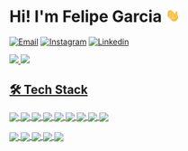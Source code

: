 <h1> Hi! I'm Felipe Garcia <img src="https://github.com/LeonardoYz/LeonardoYz/blob/main/assets/Hi.gif" width="25"> </h1>


[![Email](https://img.shields.io/badge/Gmail-D14836?style=for-the-badge&logo=gmail&logoColor=white)](https://mail.google.com/mail/?view=cm&fs=1&to=felipegarcia1402@gmail.com&su=TITULO)
[![Instagram](https://img.shields.io/badge/Instagram-E4405F?style=for-the-badge&logo=instagram&logoColor=white
)](https://www.instagram.com/felipe_garcia0x0/)
[![Linkedin](https://img.shields.io/badge/LinkedIn-0077B5?style=for-the-badge&logo=linkedin&logoColor=white
)](https://www.linkedin.com/in/fgarcia0x0)

<div>
  <a href="https://github.com/fgarcia0x0">
   <img height="180em" src="https://github-readme-stats.vercel.app/api?username=fgarcia0x0&show_icons=true&theme=dracula&include_all_commits=true&count_private=true"/>
   <img height="180em" src="https://github-readme-stats.vercel.app/api/top-langs/?username=fgarcia0x0&langs_count=7&theme=dracula"/>
</div>
  
## 🛠️ Tech Stack
<div style="display: inline_block">
  <img align="center" src="https://img.shields.io/badge/C-00599C?style=for-the-badge&logo=c&logoColor=white" />
  <img align="center" src="https://img.shields.io/badge/C%2B%2B-00599C?style=for-the-badge&logo=c%2B%2B&logoColor=white" />
  <img align="center" src="https://img.shields.io/badge/Linux-FCC624?style=for-the-badge&logo=linux&logoColor=black" />
  <img align="center" src="https://img.shields.io/badge/GIT-E44C30?style=for-the-badge&logo=git&logoColor=white" />
  <img align="center" src="https://img.shields.io/badge/Shell_Script-121011?style=for-the-badge&logo=gnu-bash&logoColor=white" />
  <img align="center" src="https://img.shields.io/badge/C%23-239120?style=for-the-badge&logo=c-sharp&logoColor=white" />
  <img align="center" src="https://img.shields.io/badge/.NET-5C2D91?style=for-the-badge&logo=.net&logoColor=white" />
  <img align="center" src="https://img.shields.io/badge/Python-3776AB?style=for-the-badge&logo=python&logoColor=white" />
  <img align="center" src="https://img.shields.io/badge/Java-ED8B00?style=for-the-badge&logo=java&logoColor=white" />
</div>
  
<div style="display: inline_block"><br/>
  <img align="center" src="https://img.shields.io/badge/PostgreSQL-316192?style=for-the-badge&logo=postgresql&logoColor=white" />
  <img align="center" src="https://img.shields.io/badge/Visual_Studio_Code-0078D4?style=for-the-badge&logo=visual%20studio%20code&logoColor=white" />
  <img align="center" src="https://img.shields.io/badge/Visual_Studio-5C2D91?style=for-the-badge&logo=visual%20studio&logoColor=white" />
  <img align="center" src="https://img.shields.io/badge/Markdown-000000?style=for-the-badge&logo=markdown&logoColor=white" />
  <img align="center" src="https://img.shields.io/badge/MySQL-00000F?style=for-the-badge&logo=mysql&logoColor=white" />
</div>
